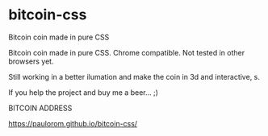 # bitcoin-css
Bitcoin coin made in pure CSS

Bitcoin coin made in pure CSS. Chrome compatible. Not tested in other browsers yet.

Still working in a better ilumation and make the coin in 3d and interactive, s.

If you help the project and buy me a beer... ;)

BITCOIN ADDRESS



https://paulorom.github.io/bitcoin-css/
